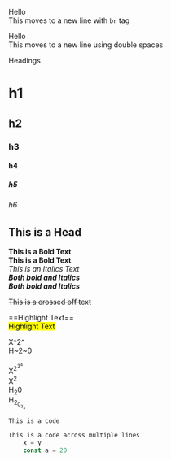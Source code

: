 <!-- Move text to new line using <br> -->
Hello<br>
This moves to a new line with `br` tag

<!-- Move text to new line using spaces -->
Hello  
This moves to a new line using double spaces

<!-- Type of headings -->
Headings
# h1  
## h2  
### h3  
#### h4  
##### h5  
###### h6  
<h2>This is a Head</h2>  
 
<!-- Bold and Italics text -->
**This is a Bold Text**  
__This is a Bold Text__  
*This is an Italics Text*  
***Both bold and Italics***  
___Both bold and Italics___


<!-- Crossed off text -->
~~This is a crossed off text~~

<!-- Highlight text Flavoured Version and Github Version-->
==Highlight Text==  
<mark>Highlight Text</mark>  

<!-- Super and Subscript Flavoured Version and Github Version-->
X^2^  
H~2~0

X<sup>2<sup>3<sup>4</sup></sup></sup>  
X<sup>2</sup>  
H<sub>2</sub>0  
H<sub>2<sub>0<sub>3<sub>4</sub></sub></sub></sub>  

<!-- Code -->
`This is a code`

```js
This is a code across multiple lines
    x = y
    const a = 20
```





